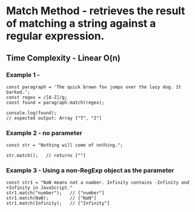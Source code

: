 # Match Method - retrieves the result of matching a string against a regular expression.

## Time Complexity - Linear O(n)

### Example 1 -

```
const paragraph = 'The quick brown fox jumps over the lazy dog. It barked.';
const regex = /[A-Z]/g;
const found = paragraph.match(regex);

console.log(found);
// expected output: Array ["T", "I"]
```

### Example 2 - no parameter

```
const str = "Nothing will come of nothing.";

str.match();   // returns [""]
```

### Example 3 - Using a non-RegExp object as the parameter

```
const str1 = "NaN means not a number. Infinity contains -Infinity and +Infinity in JavaScript."
str1.match("number");   // ["number"]
str1.match(NaN);        // ["NaN"]
str1.match(Infinity);   // ["Infinity"]
```
